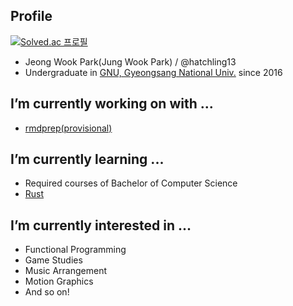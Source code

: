 ## Profile
[![Solved.ac 프로필](http://mazassumnida.wtf/api/v2/generate_badge?boj=hatchling13)](https://solved.ac/hatchling13)
- Jeong Wook Park(Jung Wook Park) / @hatchling13
- Undergraduate in [GNU, Gyeongsang National Univ.](http://www.gnu.ac.kr/main/) since 2016

## I’m currently working on with ...
- [rmdprep(provisional)](https://github.com/hatchling13/rmdprep)

## I’m currently learning ...
- Required courses of Bachelor of Computer Science
- [Rust](https://www.rust-lang.org/)

## I’m currently interested in ...
- Functional Programming
- Game Studies
- Music Arrangement
- Motion Graphics
- And so on!

<!--
**hatchling13/hatchling13** is a ✨ _special_ ✨ repository because its `README.md` (this file) appears on your GitHub profile.

Here are some ideas to get you started:

- 👯 I’m looking to collaborate on ...
- 🤔 I’m looking for help with ...
- 💬 Ask me about ...
- 📫 How to reach me: ...
- 😄 Pronouns: ...
- ⚡ Fun fact: ...
-->
